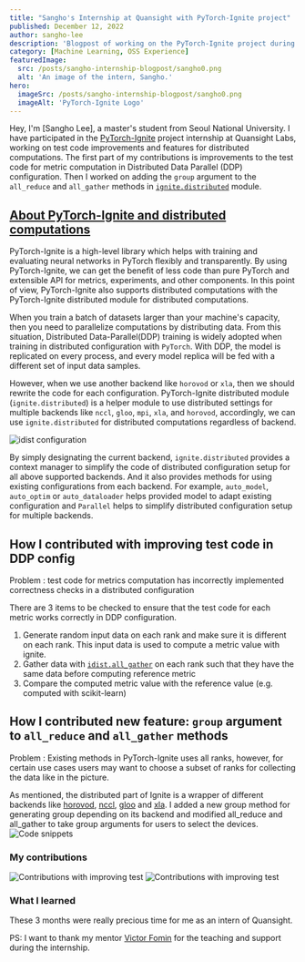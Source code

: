 ```yaml
---
title: "Sangho's Internship at Quansight with PyTorch-Ignite project"
published: December 12, 2022
author: sangho-lee
description: 'Blogpost of working on the PyTorch-Ignite project during internship at Quansight'
category: [Machine Learning, OSS Experience]
featuredImage:
  src: /posts/sangho-internship-blogpost/sangho0.png
  alt: 'An image of the intern, Sangho.'
hero:
  imageSrc: /posts/sangho-internship-blogpost/sangho0.png
  imageAlt: 'PyTorch-Ignite Logo'
---
```


Hey, I'm [Sangho Lee], a master's student from Seoul National University.
I have participated in the [PyTorch-Ignite](https://pytorch-ignite.ai/) project internship at Quansight Labs, working on test code improvements and features for distributed computations.
The first part of my contributions is improvements to the test code for metric computation in Distributed Data Parallel (DDP) configuration.
Then I worked on adding the `group` argument to the `all_reduce` and `all_gather` methods in [`ignite.distributed`](https://pytorch.org/ignite/distributed.html) module.

## [About PyTorch-Ignite and distributed computations](https://pytorch-ignite.ai/tutorials/advanced/01-collective-communication/)

PyTorch-Ignite is a high-level library which helps with training and evaluating neural networks in PyTorch flexibly and transparently.
By using PyTorch-Ignite, we can get the benefit of less code than pure PyTorch and extensible API for metrics, experiments, and other components.
In this point of view, PyTorch-Ignite also supports distributed computations with the PyTorch-Ignite distributed module for distributed computations.

When you train a batch of datasets larger than your machine's capacity, then you need to parallelize computations by distributing data.
From this situation, Distributed Data-Parallel(DDP) training is widely adopted when training in distributed configuration with `PyTorch`.
With DDP, the model is replicated on every process, and every model replica will be fed with a different set of input data samples.

However, when we use another backend like `horovod` or `xla`, then we should rewrite the code for each configuration.
PyTorch-Ignite distributed module (`ignite.distributed`) is a helper module to use distributed settings for multiple backends like `nccl`, `gloo`, `mpi`, `xla`, and `horovod`, accordingly, we can use `ignite.distributed` for distributed computations regardless of backend.


![idist configuration](/posts/sangho-internship-blogpost/ddp0.png)

By simply designating the current backend, `ignite.distributed` provides a context manager to simplify the code of distributed configuration setup for all above supported backends. And it also provides methods for using existing configurations from each backend.
For example, `auto_model`, `auto_optim` or `auto_dataloader` helps provided model to adapt existing configuration and `Parallel` helps 
to simplify distributed configuration setup for multiple backends.


## How I contributed with improving test code in DDP config

Problem : test code for metrics computation has incorrectly implemented correctness checks in a distributed configuration

There are 3 items to be checked to ensure that the test code for each metric works correctly in DDP configuration.
1) Generate random input data on each rank and make sure it is different on each rank. This input data is used to compute a metric value with ignite.
2) Gather data with [`idist.all_gather`](https://pytorch-ignite.ai/tutorials/advanced/01-collective-communication/#all-gather) on each rank such that they have the same data before computing reference metric
3) Compare the computed metric value with the reference value (e.g. computed with scikit-learn)


## How I contributed new feature: `group` argument to `all_reduce` and `all_gather` methods

Problem : Existing methods in PyTorch-Ignite uses all ranks, however, for certain use cases users may want to choose a subset of ranks for collecting the data like in the picture.

As mentioned, the distributed part of Ignite is a wrapper of different backends like [horovod](https://horovod.ai/), [nccl](https://developer.nvidia.com/nccl), [gloo](https://github.com/facebookincubator/gloo) and [xla](https://github.com/pytorch/xla).
I added a new group method for generating group depending on its backend and modified all_reduce and all_gather to take group arguments for users to select the devices.
![Code snippets](/posts/sangho-internship-blogpost/code1.png)


### My contributions

![Contributions with improving test](/posts/sangho-internship-blogpost/cont1.png)
![Contributions with improving test](/posts/sangho-internship-blogpost/cont2.png)

### What I learned

These 3 months were really precious time for me as an intern of Quansight.

PS: I want to thank my mentor [Victor Fomin](https://github.com/vfdev-5) for the teaching and support during the internship.